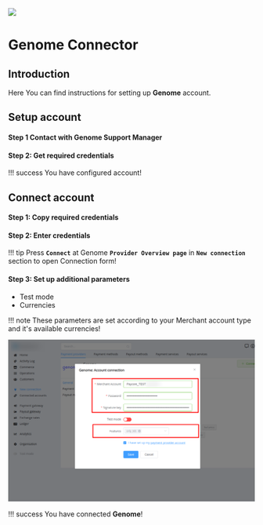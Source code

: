 <img src="https://static.openfintech.io/payment_providers/genome/logo.svg?w=400" width="400px" >


# Genome Connector

## Introduction

Here You can find  instructions for setting up **Genome**  account.

## Setup account

#### Step 1 Contact with Genome Support Manager


#### Step 2: Get required credentials


!!! success
    You have configured account!




## Connect account

#### Step 1: Copy required credentials


#### Step 2: Enter credentials


!!! tip
    Press **`Connect`** at Genome **`Provider Overview page`** in **`New connection`** section to open Connection form!


#### Step 3: Set up additional parameters 

- Test mode
- Currencies

!!! note
    These parameters are set according to your Merchant account type and it's available currencies!



![Connect](images/genome_connect.png)


!!! success
    You have connected **Genome**!